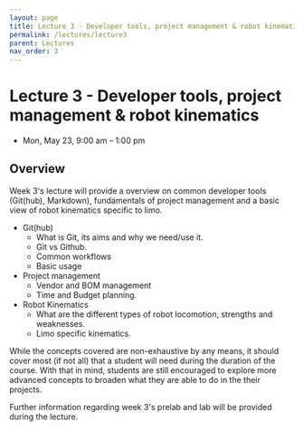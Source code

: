 ```yaml
---
layout: page
title: Lecture 3 - Developer tools, project management & robot kinematics
permalink: /lectures/lecture3
parent: Lectures
nav_order: 3
---
```


# **Lecture 3 - Developer tools, project management & robot kinematics**

- Mon, May 23, 9:00 am – 1:00 pm

## **Overview**

Week 3's lecture will provide a overview on common developer tools (Git(hub), Markdown), fundamentals of project management and a basic view of robot kinematics specific to limo.

- Git(hub)
  - What is Git, its aims and why we need/use it.
  - Git vs Github.
  - Common workflows
  - Basic usage
- Project management
  - Vendor and BOM management
  - Time and Budget planning.
- Robot Kinematics
  - What are the different types of robot locomotion, strengths and weaknesses.
  - Limo specific kinematics.

While the concepts covered are non-exhaustive by any means, it should cover most (if not all) that a student will need during the duration of the course. With that in mind, students are still encouraged to explore more advanced concepts to broaden what they are able to do in the their projects.

Further information regarding week 3's prelab and lab will be provided during the lecture.

<!-- ## **Lecture resources**
* Slides: [pdf]({{ site.baseurl }}) -->
